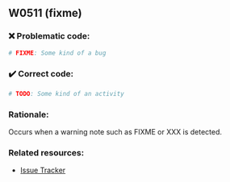 ## W0511 (fixme)

### :x: Problematic code:

```python
# FIXME: Some kind of a bug
```

### :heavy_check_mark: Correct code:

```python
# TODO: Some kind of an activity
```

### Rationale:

Occurs when a warning note such as FIXME or XXX is detected.

### Related resources:

- [Issue Tracker](https://github.com/PyCQA/pylint/issues?q=is%3Aissue+%22fixme%22+OR+%22W0511%22)
